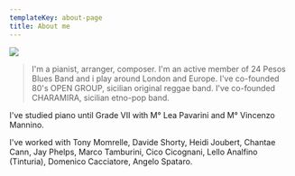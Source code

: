 ```yaml
---
templateKey: about-page
title: About me
---
```

![](/img/12592196_10153241455307455_383924824703631079_n.jpg)

> I'm a pianist, arranger, composer. I'm an active member of 24 Pesos Blues Band and i play around London and Europe. I've co-founded 80's OPEN GROUP, sicilian original reggae band. I've co-founded CHARAMIRA, sicilian etno-pop band. 

I've studied piano until Grade VII with M° Lea Pavarini and M° Vincenzo Mannino.

I've worked with Tony Momrelle, Davide Shorty, Heidi Joubert, Chantae Cann, Jay Phelps, Marco Tamburini, Cico Cicognani, Lello Analfino (Tinturia), Domenico Cacciatore, Angelo Spataro.

